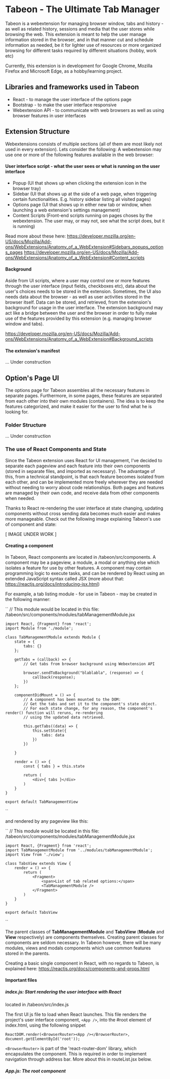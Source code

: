 # Tabeon - The Ultimate Tab Manager

Tabeon is a webextension for managing browser window, tabs and history - as well as related history, sessions and media that the user stores while browsing the web. This extension
is meant to help the user manage information stored in the browser, and in that manner cut and schedule information as needed, be it for lighter use of resources or more organized browsing
for different tasks required by different situations (hobby, work etc)

Currently, this extension is in development for Google Chrome, Mozilla Firefox and Microsoft Edge, as a hobby/learning project.

## Libraries and frameworks used in Tabeon

- React - to manage the user interface of the options page
- Bootstrap - to make the user interface responsive
- Webextension API - to communicate with web browsers as well as using browser features in user interfaces

## Extension Structure

Webextensions consists of multiple sections (all of them are most likely not used in every extension). Lets consider the following:
A webextension may use one or more of the following features available in the web browser:

#### User interface script - what the user sees or what is running on the user interface

- Popup (UI that shows up when clicking the extension icon in the browser tray)
- Sidebar (UI that shows up at the side of a web page, when triggering certain functionalities. E.g. history sidebar listing all visited pages)
- Options page (UI that shows up in either new tab or window, when launching a web extension's settings management)
- Content Scripts (Front-end scripts running on pages choses by the webextension. The user may, or may not, see what the script does, but it is running)

Read more about these here:
https://developer.mozilla.org/en-US/docs/Mozilla/Add-ons/WebExtensions/Anatomy_of_a_WebExtension#Sidebars_popups_options_pages 
https://developer.mozilla.org/en-US/docs/Mozilla/Add-ons/WebExtensions/Anatomy_of_a_WebExtension#Content_scripts

#### Background 

Aside from UI scripts, where a user may control one or more features through the user interface (input fields, checkboxes etc), data about the user's choices needs to be stored in the extension. Sometimes, the UI also needs
data about the browser - as well as user activities stored in the browser itself. Data can be stored, and retrieved, from the extension's background for usage in the user interface. The extension background may act like a bridge between
the user and the browser in order to fully make use of the features provided by this extension (e.g. managing browser window and tabs).

https://developer.mozilla.org/en-US/docs/Mozilla/Add-ons/WebExtensions/Anatomy_of_a_WebExtension#Background_scripts

#### The extension's manifest

... Under construction

## Option's Page UI

The options page for Tabeon assembles all the necessary features in separate pages. Furthermore, in some pages, these features are separated from each other into
their own modules (containers). The idea is to keep the features categorized, and make it easier for the user to find what he is looking for.

### Folder Structure

... Under construction

### The use of React Components and State

Since the Tabeon extension uses React for UI management, I've decided to separate each pageview and each feature into their own components (stored in separate files, and imported as necessary). The advantage of this, from a technical standpoint, is that each feature becomes isolated from each other, and can be implemented more freely wherever they are needed without needing to worry about code relationships. Both pages and features
are managed by their own code, and receive data from other components when needed.

Thanks to React re-rendering the user interface at state changing, updating components without cross sending data becomes much easier and makes more manageable. Check out the following image explaining
Tabeon's use of component and state:

[ IMAGE UNDER WORK ]

#### Creating a component

In Tabeon, React components are located in /tabeon/src/components. A component may be a pageview, a module, a modal or anything else which isolates a feature for use by other features. A component may contain programming logic to execute tasks, and can be rendered by React using an extended JavaScript syntax called JSX (more about that: https://reactjs.org/docs/introducing-jsx.html)

For example, a tab listing module - for use in Tabeon - may be created in the following manner:


``
    // This module would be located in this file: /tabeon/src/components/modules/tabManagementModule.jsx

    import React, {Fragment} from 'react';
    import Module from './module';

    class TabManagementModule extends Module {
        state = {
            tabs: {}
        };

        getTabs = (callback) => {
            // Get tabs from browser background using Webextension API
            
            browser.sendToBackground("blablabla", (response) => {
                callback(response);
            })
        };

        componentDidMount = () => {
            // A component has been mounted to the DOM:
            // Get the tabs and set it to the component's state object.
            // For each state change, for any reason, the component's render() function will reruns, re-rendering
            // using the updated data retrieved.

            this.getTabs((data) => {
                this.setState({
                    tabs: data
                })
            })
            
        }

        render = () => {
            const { tabs } = this.state

            return (
                <div>{ tabs }</div>
            )
        }
    }

    export default TabManagementView
``

and rendered by any pageview like this:

``
    // This module would be located in this file: /tabeon/src/components/modules/tabManagementModule.jsx

    import React, {Fragment} from 'react';
    import TabManagementModule from '../modules/tabManagementModule';
    import View from './view';

    class TabsView extends View {
        render = () => {
            return (
                <Fragment>
                    <span>List of tab related options:</span>
                    <TabManagementModule />
                </Fragment>
            )
        }
    }

    export default TabsView 
``

The parent classes of __TabManagementModule__ and __TabsView__ (__Module__ and __View__ respectively) are components themselves. Creating parent classes for components are seldom necessary. In Tabeon however, there will be many modules, views and modals components which use common features stored in the parents.

Creating a basic single component in React, with no regards to Tabeon, is explained here: https://reactjs.org/docs/components-and-props.html 

#### Important files

##### index.js: Start rendering the user interface with React

located in /tabeon/src/index.js

The first UI js file to load when React launches. This file renders the project's user interface component, ``<App />``, into the #root element of index.html, using the following snippet

``ReactDOM.render(<BrowserRouter><App /></BrowserRouter>, document.getElementById('root'));``

``<BrowserRouter>`` is part of the 'react-router-dom' library, which encapsulates the <App /> component. This is required in order to implement navigation through address bar. More about this in routeList.jsx below.

##### App.js: The root component